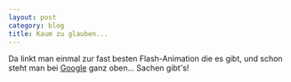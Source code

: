 ```yaml
---
layout: post
category: blog
title: Kaum zu glauben...
---
```


Da linkt man einmal zur fast besten Flash-Animation die es gibt, und schon steht man bei [Google](http://www.google.de/search?q=singinghorses) ganz oben... Sachen gibt's!
